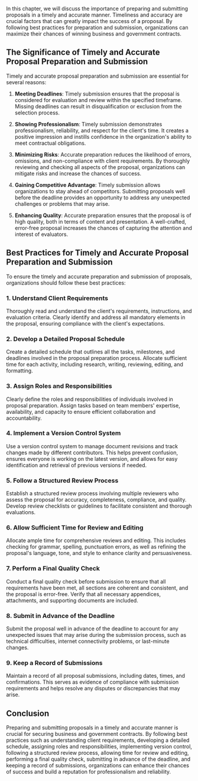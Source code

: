 
In this chapter, we will discuss the importance of preparing and submitting proposals in a timely and accurate manner. Timeliness and accuracy are crucial factors that can greatly impact the success of a proposal. By following best practices for preparation and submission, organizations can maximize their chances of winning business and government contracts.

The Significance of Timely and Accurate Proposal Preparation and Submission
---------------------------------------------------------------------------

Timely and accurate proposal preparation and submission are essential for several reasons:

1. **Meeting Deadlines**: Timely submission ensures that the proposal is considered for evaluation and review within the specified timeframe. Missing deadlines can result in disqualification or exclusion from the selection process.

2. **Showing Professionalism**: Timely submission demonstrates professionalism, reliability, and respect for the client's time. It creates a positive impression and instills confidence in the organization's ability to meet contractual obligations.

3. **Minimizing Risks**: Accurate preparation reduces the likelihood of errors, omissions, and non-compliance with client requirements. By thoroughly reviewing and checking all aspects of the proposal, organizations can mitigate risks and increase the chances of success.

4. **Gaining Competitive Advantage**: Timely submission allows organizations to stay ahead of competitors. Submitting proposals well before the deadline provides an opportunity to address any unexpected challenges or problems that may arise.

5. **Enhancing Quality**: Accurate preparation ensures that the proposal is of high quality, both in terms of content and presentation. A well-crafted, error-free proposal increases the chances of capturing the attention and interest of evaluators.

Best Practices for Timely and Accurate Proposal Preparation and Submission
--------------------------------------------------------------------------

To ensure the timely and accurate preparation and submission of proposals, organizations should follow these best practices:

### 1. **Understand Client Requirements**

Thoroughly read and understand the client's requirements, instructions, and evaluation criteria. Clearly identify and address all mandatory elements in the proposal, ensuring compliance with the client's expectations.

### 2. **Develop a Detailed Proposal Schedule**

Create a detailed schedule that outlines all the tasks, milestones, and deadlines involved in the proposal preparation process. Allocate sufficient time for each activity, including research, writing, reviewing, editing, and formatting.

### 3. **Assign Roles and Responsibilities**

Clearly define the roles and responsibilities of individuals involved in proposal preparation. Assign tasks based on team members' expertise, availability, and capacity to ensure efficient collaboration and accountability.

### 4. **Implement a Version Control System**

Use a version control system to manage document revisions and track changes made by different contributors. This helps prevent confusion, ensures everyone is working on the latest version, and allows for easy identification and retrieval of previous versions if needed.

### 5. **Follow a Structured Review Process**

Establish a structured review process involving multiple reviewers who assess the proposal for accuracy, completeness, compliance, and quality. Develop review checklists or guidelines to facilitate consistent and thorough evaluations.

### 6. **Allow Sufficient Time for Review and Editing**

Allocate ample time for comprehensive reviews and editing. This includes checking for grammar, spelling, punctuation errors, as well as refining the proposal's language, tone, and style to enhance clarity and persuasiveness.

### 7. **Perform a Final Quality Check**

Conduct a final quality check before submission to ensure that all requirements have been met, all sections are coherent and consistent, and the proposal is error-free. Verify that all necessary appendices, attachments, and supporting documents are included.

### 8. **Submit in Advance of the Deadline**

Submit the proposal well in advance of the deadline to account for any unexpected issues that may arise during the submission process, such as technical difficulties, internet connectivity problems, or last-minute changes.

### 9. **Keep a Record of Submissions**

Maintain a record of all proposal submissions, including dates, times, and confirmations. This serves as evidence of compliance with submission requirements and helps resolve any disputes or discrepancies that may arise.

Conclusion
----------

Preparing and submitting proposals in a timely and accurate manner is crucial for securing business and government contracts. By following best practices such as understanding client requirements, developing a detailed schedule, assigning roles and responsibilities, implementing version control, following a structured review process, allowing time for review and editing, performing a final quality check, submitting in advance of the deadline, and keeping a record of submissions, organizations can enhance their chances of success and build a reputation for professionalism and reliability.
